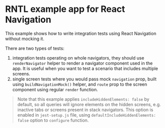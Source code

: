 # RNTL example app for React Navigation

This example shows how to write integration tests using React Navigation without mocking it.

There are two types of tests:
1. integration tests operating on whole navigators, they should use `renderNavigator` helper to render a navigator component used in the app. It is useful when you want to test a scenario that includes multiple screens.
2. single screen tests where you would pass mock `navigation` prop, built using `buildNavigationMock()` helper, and `route` prop to the screen component using regular `render` function.

> Note that this example applies `includeHiddenElements: false` by default, so all queries will ignore elements on the hidden screens, e.g. inactive tabs or screens present in stack navigators. This option is enabled in `jest-setup.js` file, using `defaultIncludeHiddenElements: false` option to `configure` function.
